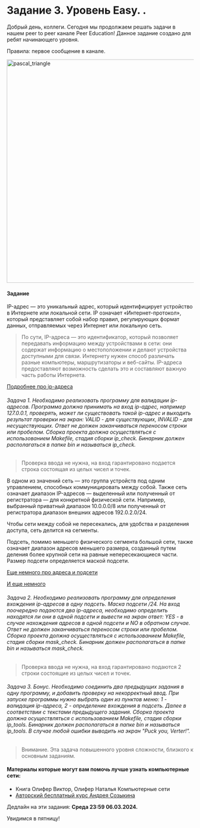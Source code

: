 # Задание 3. Уровень Easy. .

Добрый день, коллеги. Сегодня мы продолжаем решать задачи в нашем peer to peer канале Peer Education! Данное задание создано для ребят начинающего уровня.

Правила: первое сообщение в канале.

 <image src="images/servers.jpeg" alt="pascal_triangle" width=600px>

#### Задание

IP-адрес — это уникальный адрес, который идентифицирует устройство в Интернете или локальной сети. IP означает «Интернет-протокол», который представляет собой набор правил, регулирующих формат данных, отправляемых через Интернет или локальную сеть.

> По сути, IP-адреса — это идентификатор, который позволяет передавать информацию между устройствами в сети: они содержат информацию о местоположении и делают устройства доступными для связи. Интернету нужен способ различать разные компьютеры, маршрутизаторы и веб-сайты. IP-адреса предоставляют возможность сделать это и составляют важную часть работы Интернета.

[Подробнее про ip-адреса](https://www.kaspersky.ru/resource-center/definitions/what-is-an-ip-address)

###### Задача 1. Необходимо реализовать программу для валидации ip-адресов. Программа должна принимать на вход ip-адрес, например 127.0.0.1, проверять, может ли существовать такой ip-адрес и выходить результат проверки на экран: VALID - для существующих, INVALID - для несуществующих. Ответ не должен заканчиваться переносом строки или пробелом. Сборка проекта должна осуществляться с использованием Makefile, стадия сборки ip_check. Бинарник должен располагаться в папке bin и называться ip_check.

> Проверка ввода не нужна, на вход гарантировано подается строка состоящая из целых чисел и точек.

В одном из значений сеть — это группа устройств под одним управлением, способных коммуницировать между собой. Также сеть означает диапазон IP-адресов — выделенный или полученный от регистратора — для конкретной физической сети. Например, выбранный приватный диапазон 10.0.0.0/8 или полученный от регистратора диапазон внешних адресов 192.0.2.0/24.

Чтобы сети между собой не пересекались, для удобства и разделения доступа, сеть делится на сегменты.

Подсеть, помимо меньшего физического сегмента большой сети, также означает диапазон адресов меньшего размера, созданный путем деления более крупной сети на равные непересекающиеся части. Размер подсети определяется маской подсети.

[Еще немного про адреса и подсети](https://selectel.ru/blog/subnet-mask/)

[И еще немного](https://www.cloud4y.ru/blog/what-is-a-subnet-mask/)

###### Задача 2. Необходимо реализовать программу для определения вхождения ip-адресов в одну подсеть. Маска подсети /24. На вход поочередно подаются два ip-адреса, необходимо определить находятся ли они в одной подсети и вывести на экран ответ: YES - в случае нахождения адресов в одной подсети и NO в обратном случае. Ответ не должен заканчиваться переносом строки или пробелом. Сборка проекта должна осуществляться с использованием Makefile, стадия сборки mask_check. Бинарник должен располагаться в папке bin и называться mask_check.

> Проверка ввода не нужна, на вход гарантировано подаются 2 строки состоящие из целых чисел и точек.

###### Задача 3. Бонус. Необходимо соединить два предыдущих задания в одну программу, и добавить проверку на некорректный ввод. При запуске программы нужно выбрать один из пунктов меню: 1 - валидация ip-адреса, 2 - определение вхождения в подсеть. Далее в соответствии с текстами предыдущего задания. Сборка проекта должна осуществляться с использованием Makefile, стадия сборки ip_tools. Бинарник должен располагаться в папке bin и называться ip_tools. В случае любой ошибки выводить на экран "Puck you, Verter!".

> Внимание. Эта задача повышенного уровня сложности, близкого к основным заданиям. 

#### Материалы которые могут вам помочь лучше узнать компьютерные сети:
- Книга Олифер Виктор, Олифер Наталья Компьютерные сети
- [Авторский бесплатный курс Андрея Созыкина](https://www.asozykin.ru/courses/networks_online)

Дедлайн на эти задания: **Среда 23:59 06.03.2024.**

Увидимся в пятницу!